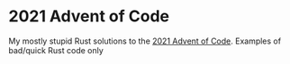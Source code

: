 # 2021 Advent of Code

My mostly stupid Rust solutions to the [2021 Advent of Code](https://adventofcode.com/2021).
Examples of bad/quick Rust code only
